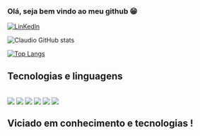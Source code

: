 
### Olá, seja bem vindo ao meu github 😁

[![LinKedln](	https://img.shields.io/badge/LinkedIn-0077B5?style=for-the-badge&logo=linkedin&logoColor=white)](https://www.linkedin.com/in/claudio-camilo-23b4a520b/)



![Claudio GitHub stats](https://github-readme-stats.vercel.app/api?username=claudioca&theme=gruvbox)

[![Top Langs](https://github-readme-stats.vercel.app/api/top-langs/?username=claudioca)](https://github.com/anuraghazra/github-readme-stats)

## Tecnologias e linguagens 

<div style="display:inline_block"><br/>
 <img align ="center"src="https://img.shields.io/badge/HTML5-E34F26?style=for-the-badge&logo=html5&logoColor=white">
<img align ="center"src="https://img.shields.io/badge/CSS3-1572B6?style=for-the-badge&logo=css3&logoColor=white">
<img align ="center"src="https://img.shields.io/badge/JavaScript-F7DF1E?style=for-the-badge&logo=javascript&logoColor=black">
<img align ="center"src="https://img.shields.io/badge/C%23-239120?style=for-the-badge&logo=c-sharp&logoColor=white">
<img align ="center"src="https://img.shields.io/badge/Bootstrap-563D7C?style=for-the-badge&logo=bootstrap&logoColor=white">
<img align ="center"src="https://img.shields.io/badge/.NET-5C2D91?style=for-the-badge&logo=.net&logoColor=white">

</div>

## Viciado em conhecimento e tecnologias ! 
